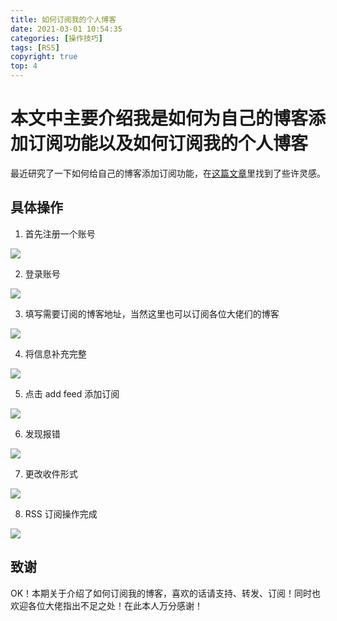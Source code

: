 ```yaml
---
title: 如何订阅我的个人博客
date: 2021-03-01 10:54:35
categories: [操作技巧]
tags: [RSS]
copyright: true
top: 4
---
```


# 本文中主要介绍我是如何为自己的博客添加订阅功能以及如何订阅我的个人博客

最近研究了一下如何给自己的博客添加订阅功能，在[这篇文章](https://zhuanlan.zhihu.com/p/111978933)里找到了些许灵感。

<!-- more -->

## 具体操作
1. 首先注册一个账号

![](https://github.com/sujit-168/Blog-Picture/raw/master/My%20Blog/%E5%A6%82%E4%BD%95%E8%AE%A2%E9%98%85%E6%88%91%E7%9A%84%E4%B8%AA%E4%BA%BA%E5%8D%9A%E5%AE%A2/7.jpg)

2. 登录账号

![](https://github.com/sujit-168/Blog-Picture/raw/master/My%20Blog/%E5%A6%82%E4%BD%95%E8%AE%A2%E9%98%85%E6%88%91%E7%9A%84%E4%B8%AA%E4%BA%BA%E5%8D%9A%E5%AE%A2/8.jpg)

3. 填写需要订阅的博客地址，当然这里也可以订阅各位大佬们的博客

![](https://github.com/sujit-168/Blog-Picture/raw/master/My%20Blog/%E5%A6%82%E4%BD%95%E8%AE%A2%E9%98%85%E6%88%91%E7%9A%84%E4%B8%AA%E4%BA%BA%E5%8D%9A%E5%AE%A2/1.jpg)

4. 将信息补充完整

![](https://github.com/sujit-168/Blog-Picture/raw/master/My%20Blog/%E5%A6%82%E4%BD%95%E8%AE%A2%E9%98%85%E6%88%91%E7%9A%84%E4%B8%AA%E4%BA%BA%E5%8D%9A%E5%AE%A2/2.jpg)

5. 点击 add feed 添加订阅

![](https://github.com/sujit-168/Blog-Picture/raw/master/My%20Blog/%E5%A6%82%E4%BD%95%E8%AE%A2%E9%98%85%E6%88%91%E7%9A%84%E4%B8%AA%E4%BA%BA%E5%8D%9A%E5%AE%A2/3.jpg)

6. 发现报错

![](https://github.com/sujit-168/Blog-Picture/raw/master/My%20Blog/%E5%A6%82%E4%BD%95%E8%AE%A2%E9%98%85%E6%88%91%E7%9A%84%E4%B8%AA%E4%BA%BA%E5%8D%9A%E5%AE%A2/4.jpg)

7. 更改收件形式

![](https://github.com/sujit-168/Blog-Picture/raw/master/My%20Blog/%E5%A6%82%E4%BD%95%E8%AE%A2%E9%98%85%E6%88%91%E7%9A%84%E4%B8%AA%E4%BA%BA%E5%8D%9A%E5%AE%A2/5.jpg)

8. RSS 订阅操作完成

![](https://github.com/sujit-168/Blog-Picture/raw/master/My%20Blog/%E5%A6%82%E4%BD%95%E8%AE%A2%E9%98%85%E6%88%91%E7%9A%84%E4%B8%AA%E4%BA%BA%E5%8D%9A%E5%AE%A2/6.jpg)

## 致谢

OK！本期关于介绍了如何订阅我的博客，喜欢的话请支持、转发、订阅！同时也欢迎各位大佬指出不足之处！在此本人万分感谢！
